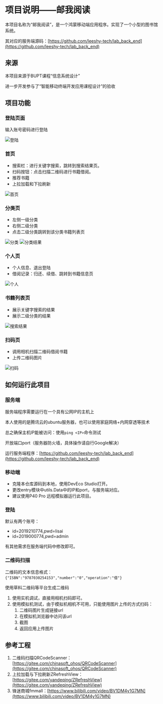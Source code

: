 # 项目说明——邮我阅读
本项目名称为“邮我阅读”，是一个鸿蒙移动端应用程序。实现了一个小型的图书馆系统。

其对应的服务端源码：[https://github.com/leeshy-tech/lab_back_end](https://github.com/leeshy-tech/lab_back_end)

## 来源
本项目来源于BUPT课程“信息系统设计”  

进一步开发参与了“智能移动终端开发应用课程设计”的验收

## 项目功能
### 登陆页面
输入账号密码进行登陆

![登陆](image/登陆.jpg)
### 首页
- 搜索栏：进行关键字搜索，跳转到搜索结果页。
- 扫码按钮：点击扫描二维码进行书籍借阅。
- 推荐书籍
- 上拉加载和下拉刷新

![首页](image/首页.jpg)
### 分类页
- 左侧一级分类
- 右侧二级分类
- 点击二级分类跳转到该分类书籍列表页

![分类](image/分类.jpg)
![分类结果](image/分类结果.jpg)
### 个人页
- 个人信息、退出登陆
- 借阅记录：归还、续借、跳转到书籍信息页

![个人](image/个人.jpg)
### 书籍列表页
- 展示关键字搜索的结果
- 展示二级分类的结果

![搜索结果](image/搜索结果.jpg)
### 扫码页
- 调用相机扫描二维码借阅书籍
- 上传二维码图片

![扫码](image/扫码.jpg)
## 如何运行此项目
### 服务端
服务端程序需要运行在一个具有公网IP的主机上

本人使用的是腾讯云的ubuntu服务器，也可以使用家庭网络+内网穿透等技术

总之确保主机IP能被访问：使用`ping <IP>`命令测试

开放端口port（服务器防火墙，具体操作请自行Google解决）

运行服务端程序：[https://github.com/leeshy-tech/lab_back_end](https://github.com/leeshy-tech/lab_back_end)
### 移动端
- 克隆本仓库源码到本地，使用DevEco Studio打开。
- 更改entry模块中utils.Data中的IP和port，与服务端对应。
- 建议使用P40 Pro 远程模拟器运行此项目。
### 登陆
默认有两个账号：
- id=2019210774,pwd=lisai
- id=2019000774,pwd=admin

有其他需求在服务端代码中修改即可。
### 二维码扫描
二维码的文本信息格式：
`{"ISBN":"9787030254153","number":"0","operation":"借"}`

使用草料二维码等平台生成二维码

1. 使用实机调试，直接用相机扫码即可。
2. 使用模拟机测试，由于模拟机相机不可用，只能使用图片上传的方式扫码：
   1. 二维码图片生成链接url
   2. 在模拟机浏览器中访问该url
   3. 截图
   4. 返回应用上传图片
## 参考工程
1. 二维码扫描QRCodeScanner：[https://gitee.com/chinasoft_ohos/QRCodeScanner](https://gitee.com/chinasoft_ohos/QRCodeScanner)
2. 上拉加载与下拉刷新ZRefreshView：[https://gitee.com/yandeqing/ZRefreshView](https://gitee.com/yandeqing/ZRefreshView)
3. 锋迷商城fmmall：[https://www.bilibili.com/video/BV1DM4y1G7MN](https://www.bilibili.com/video/BV1DM4y1G7MN)